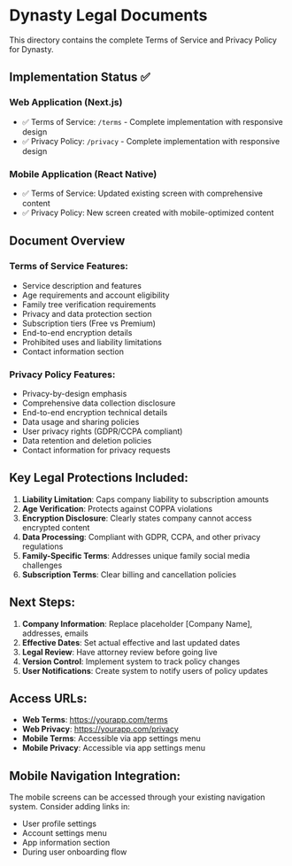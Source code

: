 # Dynasty Legal Documents

This directory contains the complete Terms of Service and Privacy Policy for Dynasty.

## Implementation Status ✅

### Web Application (Next.js)
- ✅ Terms of Service: `/terms` - Complete implementation with responsive design
- ✅ Privacy Policy: `/privacy` - Complete implementation with responsive design

### Mobile Application (React Native)
- ✅ Terms of Service: Updated existing screen with comprehensive content
- ✅ Privacy Policy: New screen created with mobile-optimized content

## Document Overview

### Terms of Service Features:
- Service description and features
- Age requirements and account eligibility  
- Family tree verification requirements
- Privacy and data protection section
- Subscription tiers (Free vs Premium)
- End-to-end encryption details
- Prohibited uses and liability limitations
- Contact information section

### Privacy Policy Features:
- Privacy-by-design emphasis
- Comprehensive data collection disclosure
- End-to-end encryption technical details
- Data usage and sharing policies
- User privacy rights (GDPR/CCPA compliant)
- Data retention and deletion policies
- Contact information for privacy requests

## Key Legal Protections Included:

1. **Liability Limitation**: Caps company liability to subscription amounts
2. **Age Verification**: Protects against COPPA violations
3. **Encryption Disclosure**: Clearly states company cannot access encrypted content
4. **Data Processing**: Compliant with GDPR, CCPA, and other privacy regulations
5. **Family-Specific Terms**: Addresses unique family social media challenges
6. **Subscription Terms**: Clear billing and cancellation policies

## Next Steps:

1. **Company Information**: Replace placeholder [Company Name], addresses, emails
2. **Effective Dates**: Set actual effective and last updated dates
3. **Legal Review**: Have attorney review before going live
4. **Version Control**: Implement system to track policy changes
5. **User Notifications**: Create system to notify users of policy updates

## Access URLs:

- **Web Terms**: https://yourapp.com/terms
- **Web Privacy**: https://yourapp.com/privacy  
- **Mobile Terms**: Accessible via app settings menu
- **Mobile Privacy**: Accessible via app settings menu

## Mobile Navigation Integration:

The mobile screens can be accessed through your existing navigation system. Consider adding links in:
- User profile settings
- Account settings menu
- App information section
- During user onboarding flow
